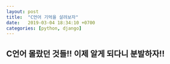 ```yaml
---
layout: post
title:  "C언어 기억을 살려보자"
date:   2019-03-04 18:34:10 +0700
categories: [python, django]
---
```


## C언어 몰랐던 것들!! 이제 알게 되다니 분발하자!!
